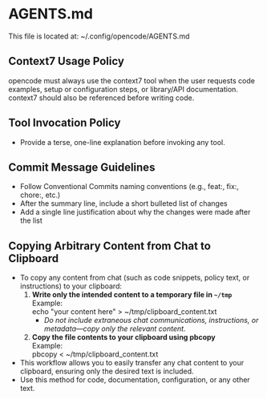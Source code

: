 # AGENTS.md

This file is located at: ~/.config/opencode/AGENTS.md

## Context7 Usage Policy

opencode must always use the context7 tool when the user requests code examples, setup or configuration steps, or library/API documentation. context7 should also be referenced before writing code.

## Tool Invocation Policy

- Provide a terse, one-line explanation before invoking any tool.

## Commit Message Guidelines

- Follow Conventional Commits naming conventions (e.g., feat:, fix:, chore:, etc.)
- After the summary line, include a short bulleted list of changes
- Add a single line justification about why the changes were made after the list

## Copying Arbitrary Content from Chat to Clipboard

- To copy any content from chat (such as code snippets, policy text, or instructions) to your clipboard:
  1. **Write only the intended content to a temporary file in `~/tmp`**  
     Example:  
     echo "your content here" > ~/tmp/clipboard_content.txt
     - _Do not include extraneous chat communications, instructions, or metadata—copy only the relevant content._
  2. **Copy the file contents to your clipboard using pbcopy**  
     Example:  
     pbcopy < ~/tmp/clipboard_content.txt
- This workflow allows you to easily transfer any chat content to your clipboard, ensuring only the desired text is included.
- Use this method for code, documentation, configuration, or any other text.
